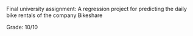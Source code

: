Final university assignment: A regression project for predicting the daily bike rentals of the company Bikeshare

Grade: 10/10
